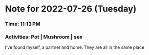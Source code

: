 # Note for 2022-07-26 (Tuesday)
### Time: 11:13 PM
### Activities: Pot | Mushroom | sex

I’ve found myself, a partner and home. They are all in the same place
